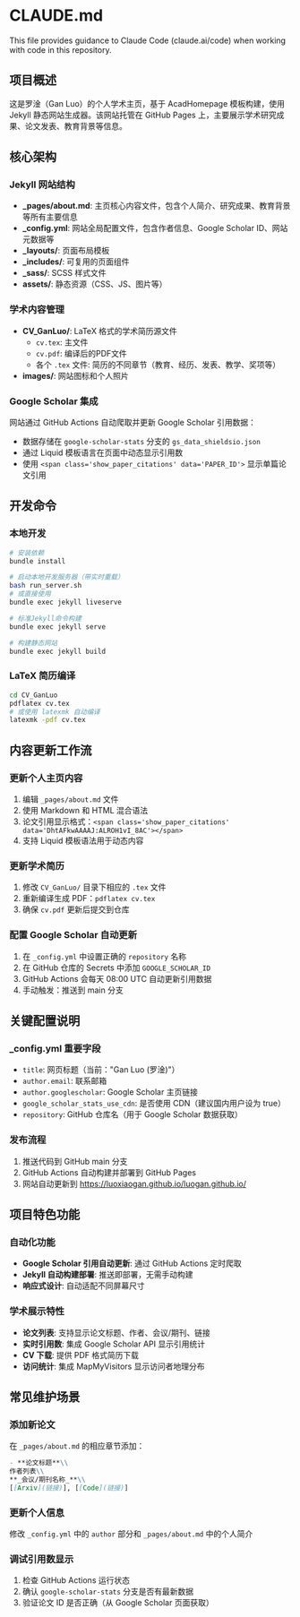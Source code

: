 # CLAUDE.md

This file provides guidance to Claude Code (claude.ai/code) when working with code in this repository.

## 项目概述

这是罗淦（Gan Luo）的个人学术主页，基于 AcadHomepage 模板构建，使用 Jekyll 静态网站生成器。该网站托管在 GitHub Pages 上，主要展示学术研究成果、论文发表、教育背景等信息。

## 核心架构

### Jekyll 网站结构
- **_pages/about.md**: 主页核心内容文件，包含个人简介、研究成果、教育背景等所有主要信息
- **_config.yml**: 网站全局配置文件，包含作者信息、Google Scholar ID、网站元数据等
- **_layouts/**: 页面布局模板
- **_includes/**: 可复用的页面组件
- **_sass/**: SCSS 样式文件
- **assets/**: 静态资源（CSS、JS、图片等）

### 学术内容管理
- **CV_GanLuo/**: LaTeX 格式的学术简历源文件
  - `cv.tex`: 主文件
  - `cv.pdf`: 编译后的PDF文件
  - 各个 `.tex` 文件: 简历的不同章节（教育、经历、发表、教学、奖项等）
- **images/**: 网站图标和个人照片

### Google Scholar 集成
网站通过 GitHub Actions 自动爬取并更新 Google Scholar 引用数据：
- 数据存储在 `google-scholar-stats` 分支的 `gs_data_shieldsio.json`
- 通过 Liquid 模板语言在页面中动态显示引用数
- 使用 `<span class='show_paper_citations' data='PAPER_ID'>` 显示单篇论文引用

## 开发命令

### 本地开发
```bash
# 安装依赖
bundle install

# 启动本地开发服务器（带实时重载）
bash run_server.sh
# 或直接使用
bundle exec jekyll liveserve

# 标准Jekyll命令构建
bundle exec jekyll serve

# 构建静态网站
bundle exec jekyll build
```

### LaTeX 简历编译
```bash
cd CV_GanLuo
pdflatex cv.tex
# 或使用 latexmk 自动编译
latexmk -pdf cv.tex
```

## 内容更新工作流

### 更新个人主页内容
1. 编辑 `_pages/about.md` 文件
2. 使用 Markdown 和 HTML 混合语法
3. 论文引用显示格式：`<span class='show_paper_citations' data='DhtAFkwAAAAJ:ALROH1vI_8AC'></span>`
4. 支持 Liquid 模板语法用于动态内容

### 更新学术简历
1. 修改 `CV_GanLuo/` 目录下相应的 `.tex` 文件
2. 重新编译生成 PDF：`pdflatex cv.tex`
3. 确保 `cv.pdf` 更新后提交到仓库

### 配置 Google Scholar 自动更新
1. 在 `_config.yml` 中设置正确的 `repository` 名称
2. 在 GitHub 仓库的 Secrets 中添加 `GOOGLE_SCHOLAR_ID`
3. GitHub Actions 会每天 08:00 UTC 自动更新引用数据
4. 手动触发：推送到 main 分支

## 关键配置说明

### _config.yml 重要字段
- `title`: 网页标题（当前："Gan Luo (罗淦)"）
- `author.email`: 联系邮箱
- `author.googlescholar`: Google Scholar 主页链接
- `google_scholar_stats_use_cdn`: 是否使用 CDN（建议国内用户设为 true）
- `repository`: GitHub 仓库名（用于 Google Scholar 数据获取）

### 发布流程
1. 推送代码到 GitHub main 分支
2. GitHub Actions 自动构建并部署到 GitHub Pages
3. 网站自动更新到 https://luoxiaogan.github.io/luogan.github.io/

## 项目特色功能

### 自动化功能
- **Google Scholar 引用自动更新**: 通过 GitHub Actions 定时爬取
- **Jekyll 自动构建部署**: 推送即部署，无需手动构建
- **响应式设计**: 自动适配不同屏幕尺寸

### 学术展示特性
- **论文列表**: 支持显示论文标题、作者、会议/期刊、链接
- **实时引用数**: 集成 Google Scholar API 显示引用统计
- **CV 下载**: 提供 PDF 格式简历下载
- **访问统计**: 集成 MapMyVisitors 显示访问者地理分布

## 常见维护场景

### 添加新论文
在 `_pages/about.md` 的相应章节添加：
```markdown
- **论文标题**\\
作者列表\\
**_会议/期刊名称_**\\
[[Arxiv](链接)], [[Code](链接)]
```

### 更新个人信息
修改 `_config.yml` 中的 `author` 部分和 `_pages/about.md` 中的个人简介

### 调试引用数显示
1. 检查 GitHub Actions 运行状态
2. 确认 `google-scholar-stats` 分支是否有最新数据
3. 验证论文 ID 是否正确（从 Google Scholar 页面获取）